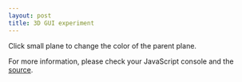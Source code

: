 ```yaml
---
layout: post
title: 3D GUI experiment
---
```


<div id="three"></div>

Click small plane to change the color of the parent plane.

For more information, please check your JavaScript console and the [source](https://github.com/caasi/caasi.github.io/blob/master/js/three-ray.js).

<script src="http://code.jquery.com/jquery-2.0.3.min.js"></script>
<script src="{{ site.url }}/js/lib/raf.min.js"></script>
<script src="{{ site.url }}/js/lib/three.js"></script>
<script src="{{ site.url }}/js/three-gui3d.js"></script>
<script src="{{ site.url }}/js/three-ray.js"></script>
